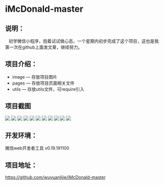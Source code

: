 # iMcDonald-master  

## 说明：
    初学微信小程序，抱着试试做心态，一个星期内初步完成了这个项目，这也是我第一次在github上面发文章，继续努力。

## 项目介绍：
 * image — 存放项目图片
 * pages — 存放项目页面相关文件
 * utils — 存放utils文件，可require引入

## 项目截图
 <img src="https://raw.githubusercontent.com/wuyuanlijie/McDonald-s/master/image/1.png" />
 <img src="https://raw.githubusercontent.com/wuyuanlijie/McDonald-s/master/image/2.png" />
 <img src="https://raw.githubusercontent.com/wuyuanlijie/McDonald-s/master/image/3.png" />
 <img src="https://raw.githubusercontent.com/wuyuanlijie/McDonald-s/master/image/4.png" />
 <img src="https://raw.githubusercontent.com/wuyuanlijie/McDonald-s/master/image/4.5.png" />
 <img src="https://raw.githubusercontent.com/wuyuanlijie/McDonald-s/master/image/5.png" />
 <img src="https://raw.githubusercontent.com/wuyuanlijie/McDonald-s/master/image/6.png" />
 <img src="https://raw.githubusercontent.com/wuyuanlijie/McDonald-s/master/image/7.png" />
 <img src="https://raw.githubusercontent.com/wuyuanlijie/McDonald-s/master/image/7.1.png" />
 <img src="https://raw.githubusercontent.com/wuyuanlijie/McDonald-s/master/image/7,2.png" />
  <img src="https://raw.githubusercontent.com/wuyuanlijie/McDonald-s/master/image/8.png" />

## 开发环境：

 微信web开发者工具 v0.19.191100

## 项目地址：
https://github.com/wuyuanlijie/iMcDonald-master
